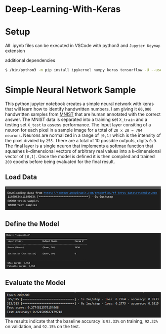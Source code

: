 # Deep-Learning-With-Keras

# Setup

All .ipynb files can be executed in VSCode with python3 and `Jupyter Keymap` extension

additional dependencies

```bash
$ /bin/python3 -m pip install ipykernel numpy keras tensorflow -U --user --force-reinstall
```

# Simple Neural Network Sample

This python jupyter notebook creates a simple neural network with keras that will learn how to identify handwritten
numbers. I am giving it `60,000` handwritten samples from [MNIST](http://yann.lecun.com/exdb/mnist/) that are human annotated with the correct answer. The MNIST data is separated into a training set `X_train` and a testing set `X_test` to assess performance. The Input layer consiting of a neuron for each pixel in a sample image for a total of `28 x 28 = 784 neurons`. Neurons are normalized in a range of `[0,1]` which is the intensity of the pixel divided by `255`. There are a total of 10 possible outputs, digits `0-9`. The final layer is a single neuron that implements a softmax function that squashes k-dimensional vectors of arbitrary real values into a k-dimensional vector of `[0,1]`. Once the model is defined it is then compiled and trained `200` epochs before being evaluated for the final result.

## Load Data
![Loading Data](images/load-data0.PNG "Train and Test samples loaded")

## Define the Model
![Defining the Model](images/define-model0.PNG "Model defined")

## Evaluate the Model
![Evaluating the Model](images/evaluate-model0.PNG "Model evaluated")
The results indicate that the baseline accuracy is `92.33%` on training, `92.32%` on validation, and `92.15%` on the test.